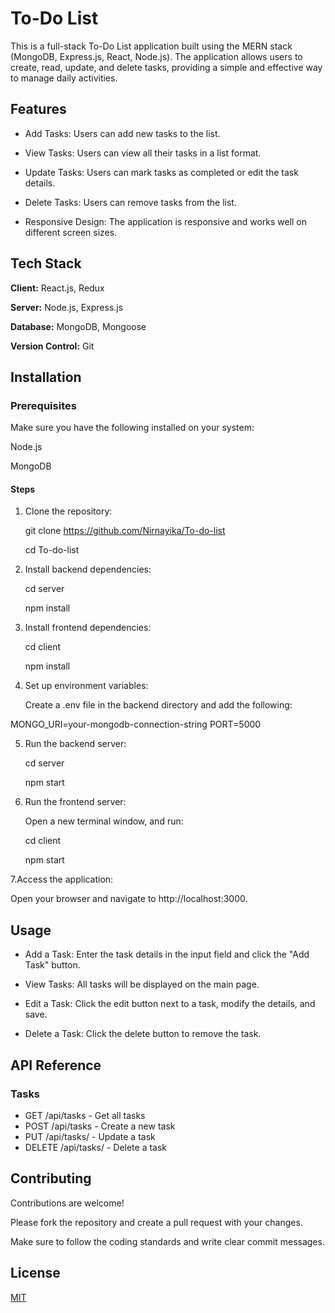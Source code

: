 
# To-Do List

This is a full-stack To-Do List application built using the MERN stack (MongoDB, Express.js, React, Node.js). The application allows users to create, read, update, and delete tasks, providing a simple and effective way to manage daily activities.


## Features

- Add Tasks: Users can add new tasks to the list.

- View Tasks: Users can view all their tasks in a list format.

- Update Tasks: Users can mark tasks as completed or edit the task details.

- Delete Tasks: Users can remove tasks from the list.

- Responsive Design: The application is responsive and works well on different screen sizes.



## Tech Stack

**Client:** React.js, Redux

**Server:** Node.js, Express.js

**Database:** MongoDB, Mongoose

**Version Control:** Git


## Installation

### Prerequisites
Make sure you have the following installed on your system:

Node.js

MongoDB

#### Steps
1. Clone the repository:

   git clone https://github.com/Nirnayika/To-do-list

   cd To-do-list

2. Install backend dependencies:

   cd server

   npm install

3. Install frontend dependencies:

   cd client

   npm install

4. Set up environment variables:

   Create a .env file in the backend directory and add the     following:


MONGO_URI=your-mongodb-connection-string
PORT=5000

5. Run the backend server:


   cd server

   npm start

6. Run the frontend server:

   Open a new terminal window, and run:

   cd client

   npm start

7.Access the application:

 Open your browser and navigate to http://localhost:3000.
## Usage

- Add a Task: Enter the task details in the input field and click the "Add Task" button.

- View Tasks: All tasks will be displayed on the main page.

- Edit a Task: Click the edit button next to a task, modify the details, and save.

- Delete a Task: Click the delete button to remove the task.




## API Reference

### Tasks

- GET /api/tasks - Get all tasks
- POST /api/tasks - Create a new task
- PUT /api/tasks/ - Update a task
- DELETE /api/tasks/ - Delete a task


## Contributing

Contributions are welcome! 

Please fork the repository and create a pull request with your changes. 

Make sure to follow the coding standards and write clear commit messages.

## License

[MIT](https://choosealicense.com/licenses/mit/)

